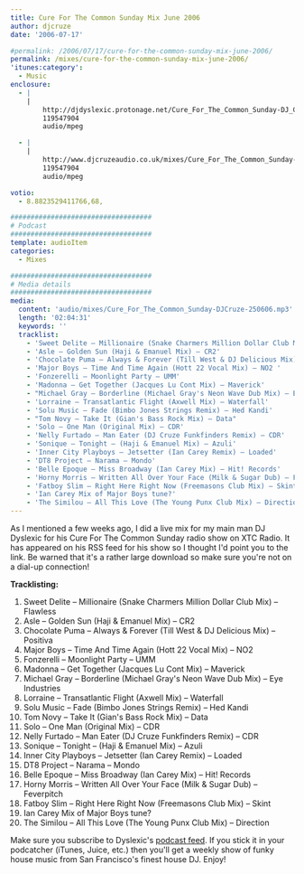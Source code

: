 ```yaml
---
title: Cure For The Common Sunday Mix June 2006
author: djcruze
date: '2006-07-17'

#permalink: /2006/07/17/cure-for-the-common-sunday-mix-june-2006/
permalink: /mixes/cure-for-the-common-sunday-mix-june-2006/
'itunes:category':
  - Music
enclosure:
  - |
    |
        http://djdyslexic.protonage.net/Cure_For_The_Common_Sunday-DJ_CRUZE.mp3
        119547904
        audio/mpeg

  - |
    |
        http://www.djcruzeaudio.co.uk/mixes/Cure_For_The_Common_Sunday-DJCruze-250606.mp3
        119547904
        audio/mpeg

votio:
  - 8.8823529411766,68,

###################################
# Podcast
###################################
template: audioItem
categories:
  - Mixes

###################################
# Media details
###################################
media:
  content: 'audio/mixes/Cure_For_The_Common_Sunday-DJCruze-250606.mp3'
  length: '02:04:31'
  keywords: ''
  tracklist:
    - 'Sweet Delite – Millionaire (Snake Charmers Million Dollar Club Mix) – Flawless'
    - 'Asle – Golden Sun (Haji & Emanuel Mix) – CR2'
    - 'Chocolate Puma – Always & Forever (Till West & DJ Delicious Mix) – Positiva'
    - 'Major Boys – Time And Time Again (Hott 22 Vocal Mix) – NO2 '
    - 'Fonzerelli – Moonlight Party – UMM'
    - 'Madonna – Get Together (Jacques Lu Cont Mix) – Maverick'
    - "Michael Gray – Borderline (Michael Gray's Neon Wave Dub Mix) – Eye Industries"
    - 'Lorraine – Transatlantic Flight (Axwell Mix) – Waterfall'
    - 'Solu Music – Fade (Bimbo Jones Strings Remix) – Hed Kandi'
    - "Tom Novy – Take It (Gian's Bass Rock Mix) – Data"
    - 'Solo – One Man (Original Mix) – CDR'
    - 'Nelly Furtado – Man Eater (DJ Cruze Funkfinders Remix) – CDR'
    - 'Sonique – Tonight – (Haji & Emanuel Mix) – Azuli'
    - 'Inner City Playboys – Jetsetter (Ian Carey Remix) – Loaded'
    - 'DT8 Project – Narama – Mondo'
    - 'Belle Epoque – Miss Broadway (Ian Carey Mix) – Hit! Records'
    - 'Horny Morris – Written All Over Your Face (Milk & Sugar Dub) – Feverpitch'
    - 'Fatboy Slim – Right Here Right Now (Freemasons Club Mix) – Skint'
    - 'Ian Carey Mix of Major Boys tune?'
    - 'The Similou – All This Love (The Young Punx Club Mix) – Direction'
---
```


As I mentioned a few weeks ago, I did a live mix for my main man DJ Dyslexic for his Cure For The Common Sunday radio show on XTC Radio. It has appeared on his RSS feed for his show so I thought I'd point you to the link. Be warned that it's a rather large download so make sure you're not on a dial-up connection!

**Tracklisting:**

1. Sweet Delite – Millionaire (Snake Charmers Million Dollar Club Mix) – Flawless
2. Asle – Golden Sun (Haji & Emanuel Mix) – CR2
3. Chocolate Puma – Always & Forever (Till West & DJ Delicious Mix) – Positiva
4. Major Boys – Time And Time Again (Hott 22 Vocal Mix) – NO2
5. Fonzerelli – Moonlight Party – UMM
6. Madonna – Get Together (Jacques Lu Cont Mix) – Maverick
7. Michael Gray – Borderline (Michael Gray's Neon Wave Dub Mix) – Eye Industries
8. Lorraine – Transatlantic Flight (Axwell Mix) – Waterfall
9. Solu Music – Fade (Bimbo Jones Strings Remix) – Hed Kandi
10. Tom Novy – Take It (Gian's Bass Rock Mix) – Data
11. Solo – One Man (Original Mix) – CDR
12. Nelly Furtado – Man Eater (DJ Cruze Funkfinders Remix) – CDR
13. Sonique – Tonight – (Haji & Emanuel Mix) – Azuli
14. Inner City Playboys – Jetsetter (Ian Carey Remix) – Loaded
15. DT8 Project – Narama – Mondo
16. Belle Epoque – Miss Broadway (Ian Carey Mix) – Hit! Records
17. Horny Morris – Written All Over Your Face (Milk & Sugar Dub) – Feverpitch
18. Fatboy Slim – Right Here Right Now (Freemasons Club Mix) – Skint
19. Ian Carey Mix of Major Boys tune?
20. The Similou – All This Love (The Young Punx Club Mix) – Direction

Make sure you subscribe to Dyslexic's [podcast feed][1]. If you stick it in your podcatcher (iTunes, Juice, etc.) then you'll get a weekly show of funky house music from San Francisco's finest house DJ. Enjoy!

[1]: http://feeds.feedburner.com/cureforthecommonsunday
